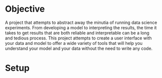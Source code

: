 # Objective
A project that attempts to abstract away the minutia of running data science experiments. From developing a model to interpreting the results, the time it takes to get results that are both reliable and interpretable can be a long and tedious process. This project attempts to create a user interface with your data and model to offer a wide variety of tools that will help you understand your model and your data without the need to write any code.

# Setup
